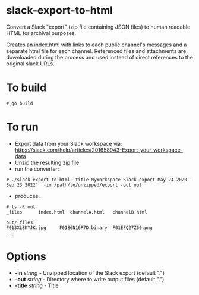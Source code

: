 
# slack-export-to-html

Convert a Slack "export" (zip file containing JSON files) to human readable HTML for archival purposes.

Creates an index.html with links to each public channel's messages and a separate html file for each channel.  Referenced files and attachments are downloaded during the process and used instead of direct references to the original slack URLs.

# To build

```
# go build
```

# To run

* Export data from your Slack workspace via: https://slack.com/help/articles/201658943-Export-your-workspace-data 
* Unzip the resulting zip file
* run the converter:
```
# ./slack-export-to-html -title MyWorkspace Slack export May 24 2020 - Sep 23 2022'  -in /path/to/unzipped/export -out out

```
* produces:
```
# ls -R out
_files		index.html	channelA.html	channelB.html

out/_files:
F013XL8KYJK.jpg		F0186N16R7D.binary	F01EFQ27Z60.png
...
```

# Options
*  **-in** _string_     	- Unzipped location of the Slack export (default ".")
*  **-out** _string_    	- Directory where to write output files (default ".")
 * **-title** _string_    - Title
